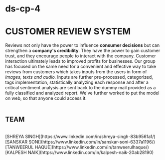 # ds-cp-4

# CUSTOMER REVIEW SYSTEM
Reviews not only have the power to influence **consumer decisions** but can strengthen a **company's credibility**. They have the power to gain customer trust, and they encourage people to interact with the company. Customer interaction ultimately leads to improved profits for businesses. Our group has focused on the same need for a convenient and effective way to take reviews from customers which takes inputs from the users in form of *images, texts and audio.* Inputs are further pre-processed, categorized, tags implementation, statistically analyzing each response and after a critical sentiment analysis are sent back to the dummy mail provided as a fully classified and analyzed report. We've further worked to put the model on web, so that anyone could access it. 
<br />
<br />
## TEAM
<br />
[SHREYA SINGH](https://www.linkedin.com/in/shreya-singh-83b9561a1/)
<br />
[SANSKAR SONI](https://www.linkedin.com/in/sanskar-soni-6337a1196/)
<br />
[TANWEERUL HAQUE](https://www.linkedin.com/in/tanweerulhaque/)
<br />
[KALPESH NAIK](https://www.linkedin.com/in/kalpesh-naik-20ab28190)
